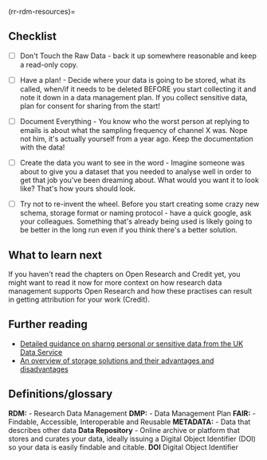 (rr-rdm-resources)=
## Checklist

<!-- This is a different style than the other chapters, but I really love what Alex provided so I just kept it. -->

- [ ] Don't Touch the Raw Data - back it up somewhere reasonable and keep a read-only copy.

- [ ] Have a plan! - Decide where your data is going to be stored, what its called, when/if it needs to be deleted
      BEFORE you start collecting it and note it down in a data management plan. If you collect sensitive data, plan for
      consent for sharing from the start!

- [ ] Document Everything - You know who the worst person at replying to emails is about what the sampling frequency of
      channel X was. Nope not him, it's actually yourself from a year ago. Keep the documentation with the data!

- [ ] Create the data you want to see in the word - Imagine someone was about to give you a dataset that you needed to
      analyse well in order to get that job you've been dreaming about. What would you want it to look like? That's how
      yours should look.

- [ ] Try not to re-invent the wheel. Before you start creating some crazy new schema, storage format or naming
      protocol - have a quick google, ask your colleagues. Something that's already being used is likely going to be
      better in the long run even if you think there's a better solution. <a name="What-Next"></a>

## What to learn next

If you haven't read the chapters on Open Research and Credit yet, you might want to read it now for more context on how research
data management supports Open Research and how these practises can result in getting attribution for your work (Credit). <a name="Further-Reading"></a>

## Further reading

- [Detailed guidance on sharng personal or sensitive data from the UK Data Service](https://www.ukdataservice.ac.uk/manage-data/legal-ethical/consent-data-sharing.aspx)
- [An overview of storage solutions and their advantages and disadvantages](https://datasupport.researchdata.nl/en/start-the-course/iii-the-research-phase/storing-data)

<a name="Glossary"></a>

## Definitions/glossary

<!-- Link to the glossary here or copy in key concepts/definitions that readers should be aware of to get the most out of this chapter -->

**RDM:** - Research Data Management
**DMP:** - Data Management Plan
**FAIR:** - Findable, Accessible, Interoperable and Reusable
**METADATA:** - Data that describes other data
**Data Repository** - Online archive or platform that stores and curates your data, ideally issuing a Digital Object Identifier (DOI) so your data is easily findable and citable.
**DOI** Digital Object Identifier
